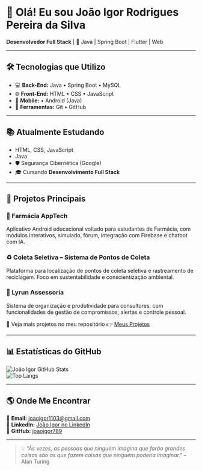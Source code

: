 # 👋 Olá! Eu sou João Igor Rodrigues Pereira da Silva  
**Desenvolvedor Full Stack** | 🚀 Java | Spring Boot | Flutter | Web

---

## 🛠️ Tecnologias que Utilizo
- 💻 **Back-End:** Java • Spring Boot • MySQL  
- 🌐 **Front-End:** HTML • CSS • JavaScript  
- 📱 **Mobile:**  • Android (Java)  
- 🔧 **Ferramentas:** Git • GitHub

---

## 📚 Atualmente Estudando
- HTML, CSS, JavaScript  
- Java 
- 🛡️ Segurança Cibernética (Google)  
- 🎓 Cursando **Desenvolvimento Full Stack**

---

## 📌 Projetos Principais

### 📱 Farmácia AppTech
Aplicativo Android educacional voltado para estudantes de Farmácia, com módulos interativos, simulado, fórum, integração com Firebase e chatbot com IA.

### ♻️ Coleta Seletiva – Sistema de Pontos de Coleta
Plataforma para localização de pontos de coleta seletiva e rastreamento de reciclagem. Foco em sustentabilidade e conscientização ambiental.

### 📝 Lyrun Assessoria
Sistema de organização e produtividade para consultores, com funcionalidades de gestão de compromissos, alertas e controle pessoal.

🔎 Veja mais projetos no meu repositório 👉 [Meus Projetos](https://github.com/joaoigor789?tab=repositories)

---

## 📊 Estatísticas do GitHub

![João Igor GitHub Stats](https://github-readme-stats.vercel.app/api?username=joaoigor789&show_icons=true&theme=react&count_private=true)  
![Top Langs](https://github-readme-stats.vercel.app/api/top-langs/?username=joaoigor789&layout=compact&theme=react)

---

## 🌎 Onde Me Encontrar
📩 **Email:** joaoigor1103@gmail.com  
💼 **LinkedIn:** [João Igor no LinkedIn](https://www.linkedin.com/in/joao-igor-25b090250/)  
🚀 **GitHub:** [joaoigor789](https://github.com/joaoigor789)

---

> 💡 *"Às vezes, as pessoas que ninguém imagina que farão grandes coisas são as que fazem coisas que ninguém poderia imaginar."* – Alan Turing
